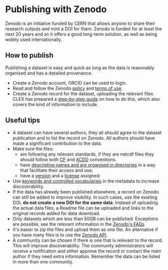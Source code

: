 # Publishing with Zenodo

Zenodo is an initiative funded by CERN that allows anyone to share their research outputs and mint a DOI for them. Zenodo is funded for at least the next 20 years and so it offers a good long-term solution, as well as being widely used internationally.

## How to publish
Publishing a dataset is easy and quick as long as the data is reasonably organised and has a detailed provenance.

* Create a Zenodo account, ORCID can be used to login.
* Read and follow the Zenodo [policy](https://about.zenodo.org/policies/) and [terms of use](https://about.zenodo.org/terms/).
* Create a Zenodo record for the dataset, uploading the relevant files. CLEX has prepared a [step-by-step guide](../appendix/zenodo.md) on how to do this, which also covers the kind of information to include.

## Useful tips 

* A dataset can have several authors, they all should agree to the dataset publication and to list the record on Zenodo. All authors should have made a significant contribution to the data.
* Make sure the files:
    * are following any relevant standards, if they are netcdf files they should follow both [CF](../concepts/cf-conventions) and [ACDD](../concepts/acdd-conventions.md) conventions.
    * have [descriptive names and are organised in directories](../tech/drs-names.md) in a way that facilitate their access and use;
    * have a [version](versioning-data) and a [license](../concepts/license-data.md) assigned.
* Use [keywords and controlled vocabularies](../concepts/controlled-vocab.md) in the metadata to increase discoverability.
* If the data has already been published elsewhere, a record on Zenodo can still be added to improve visibility. In such cases, use the existing DOI, **do not create a new DOI for the same data**. Instead of uploading the actual data files, a Readme file can be uploaded and links to the original records added for data download.
* Only datasets which are less than 50GB can be published. Exceptions are possible, see the relevant information in the [Zenodo's FAQs](https://help.zenodo.org)
* It's easier to zip the files and upload them as one file. An alternative if you have many files is to use the [Zenodo API](https://developers.zenodo.org).
* A community can be chosen if there is one that is relevant to the record. This will improve discoverability. The community administrators will receive a notification and either approve the record or contact the main author if they need extra information. Remember the data can be listed in more than one community. 
